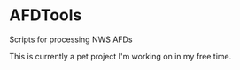 # AFDTools
Scripts for processing NWS AFDs

This is currently a pet project I'm working on in my free time. 
